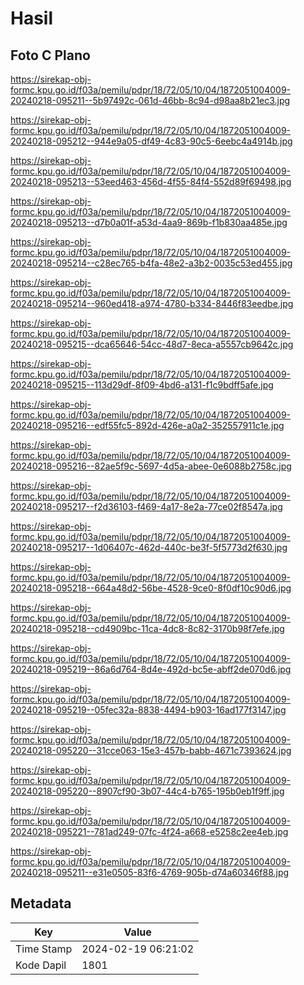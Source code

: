 # Hasil

## Foto C Plano

https://sirekap-obj-formc.kpu.go.id/f03a/pemilu/pdpr/18/72/05/10/04/1872051004009-20240218-095211--5b97492c-061d-46bb-8c94-d98aa8b21ec3.jpg

https://sirekap-obj-formc.kpu.go.id/f03a/pemilu/pdpr/18/72/05/10/04/1872051004009-20240218-095212--944e9a05-df49-4c83-90c5-6eebc4a4914b.jpg

https://sirekap-obj-formc.kpu.go.id/f03a/pemilu/pdpr/18/72/05/10/04/1872051004009-20240218-095213--53eed463-456d-4f55-84f4-552d89f69498.jpg

https://sirekap-obj-formc.kpu.go.id/f03a/pemilu/pdpr/18/72/05/10/04/1872051004009-20240218-095213--d7b0a01f-a53d-4aa9-869b-f1b830aa485e.jpg

https://sirekap-obj-formc.kpu.go.id/f03a/pemilu/pdpr/18/72/05/10/04/1872051004009-20240218-095214--c28ec765-b4fa-48e2-a3b2-0035c53ed455.jpg

https://sirekap-obj-formc.kpu.go.id/f03a/pemilu/pdpr/18/72/05/10/04/1872051004009-20240218-095214--960ed418-a974-4780-b334-8446f83eedbe.jpg

https://sirekap-obj-formc.kpu.go.id/f03a/pemilu/pdpr/18/72/05/10/04/1872051004009-20240218-095215--dca65646-54cc-48d7-8eca-a5557cb9642c.jpg

https://sirekap-obj-formc.kpu.go.id/f03a/pemilu/pdpr/18/72/05/10/04/1872051004009-20240218-095215--113d29df-8f09-4bd6-a131-f1c9bdff5afe.jpg

https://sirekap-obj-formc.kpu.go.id/f03a/pemilu/pdpr/18/72/05/10/04/1872051004009-20240218-095216--edf55fc5-892d-426e-a0a2-352557911c1e.jpg

https://sirekap-obj-formc.kpu.go.id/f03a/pemilu/pdpr/18/72/05/10/04/1872051004009-20240218-095216--82ae5f9c-5697-4d5a-abee-0e6088b2758c.jpg

https://sirekap-obj-formc.kpu.go.id/f03a/pemilu/pdpr/18/72/05/10/04/1872051004009-20240218-095217--f2d36103-f469-4a17-8e2a-77ce02f8547a.jpg

https://sirekap-obj-formc.kpu.go.id/f03a/pemilu/pdpr/18/72/05/10/04/1872051004009-20240218-095217--1d06407c-462d-440c-be3f-5f5773d2f630.jpg

https://sirekap-obj-formc.kpu.go.id/f03a/pemilu/pdpr/18/72/05/10/04/1872051004009-20240218-095218--664a48d2-56be-4528-9ce0-8f0df10c90d6.jpg

https://sirekap-obj-formc.kpu.go.id/f03a/pemilu/pdpr/18/72/05/10/04/1872051004009-20240218-095218--cd4909bc-11ca-4dc8-8c82-3170b98f7efe.jpg

https://sirekap-obj-formc.kpu.go.id/f03a/pemilu/pdpr/18/72/05/10/04/1872051004009-20240218-095219--86a6d764-8d4e-492d-bc5e-abff2de070d6.jpg

https://sirekap-obj-formc.kpu.go.id/f03a/pemilu/pdpr/18/72/05/10/04/1872051004009-20240218-095219--05fec32a-8838-4494-b903-16ad177f3147.jpg

https://sirekap-obj-formc.kpu.go.id/f03a/pemilu/pdpr/18/72/05/10/04/1872051004009-20240218-095220--31cce063-15e3-457b-babb-4671c7393624.jpg

https://sirekap-obj-formc.kpu.go.id/f03a/pemilu/pdpr/18/72/05/10/04/1872051004009-20240218-095220--8907cf90-3b07-44c4-b765-195b0eb1f9ff.jpg

https://sirekap-obj-formc.kpu.go.id/f03a/pemilu/pdpr/18/72/05/10/04/1872051004009-20240218-095221--781ad249-07fc-4f24-a668-e5258c2ee4eb.jpg

https://sirekap-obj-formc.kpu.go.id/f03a/pemilu/pdpr/18/72/05/10/04/1872051004009-20240218-095211--e31e0505-83f6-4769-905b-d74a60346f88.jpg


## Metadata

| Key        | Value               |
| ---------- | ------------------- |
| Time Stamp | 2024-02-19 06:21:02 |
| Kode Dapil | 1801                |



